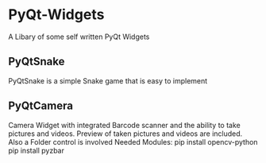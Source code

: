 # PyQt-Widgets
A Libary of some self written PyQt Widgets

## PyQtSnake
PyQtSnake is a simple Snake game that is easy to implement

## PyQtCamera
Camera Widget with integrated Barcode scanner and the ability to take pictures and videos.
Preview of taken pictures and videos are included.
Also a Folder control is involved
Needed Modules:
 pip install opencv-python
 pip install pyzbar